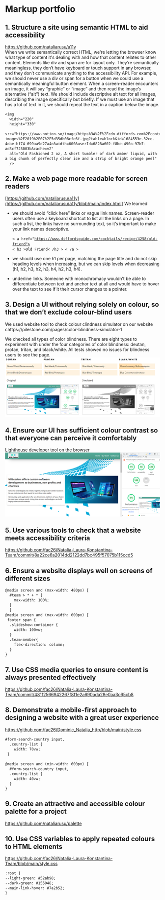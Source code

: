 # Markup portfolio

## 1. Structure a site using semantic HTML to aid accessibility
  https://github.com/nataliarusu/a11y <br>
  When we write semantically correct HTML, we're letting the browser know what type of content it's dealing with and how that content relates to other content. Elements like div and span are for layout only. They’re semantically meaningless, they don’t have keyboard or touch support in any browser, and they don’t communicate anything to the accessibility API. For example, we should never use a div or span for a button when we could use a semantically meaningful button element.
When a screen-reader encounters an image, it will say “graphic” or “image” and then read the image’s alternative (“alt”) text. We should include descriptive alt text for all images, describing the image specifically but briefly. If we must use an image that has a lot of text in it, we should repeat the text in a caption below the image.   
  
    <img
      width="220"
      height="330"
      src="https://www.notion.so/image/https%3A%2F%2Fcdn.diffords.com%2Fcontrib%2Fstock-images%2F2019%2F07%2F5d35db08cfe6f.jpg?table=block&id=1684553e-32ce-4dae-bf74-699aa9d27a4e&width=600&userId=6828a602-f8be-490a-97b7-ad3cf723003b&cache=v2"
      alt="Old Fashioned 2 oz, A short tumbler of dark amber liquid, with a big chunk of perfectly clear ice and a strip of bright orange peel"
      />
      

## 2. Make a web page more readable for screen readers
[https://github.com/nataliarusu/a11y](https://github.com/nataliarusu/a11y/blob/main/index.html]
  We learned
  - we should avoid “click here” links or vague link names. Screen-reader users often use a keyboard shortcut to list all the links on a page. In such a list, the links have no surrounding text, so it’s important to make your link names descriptive. 

    <code>< a href="https://www.diffordsguide.com/cocktails/recipe/4258/old-friend">
       <  h3  >Old Friend< /h3 >
    < /a ></code>
      
    
 - we should use one h1 per page, matching the page title and do not skip heading levels when increasing, but we can skip levels when decreasing (h1, h2, h3, h2, h3, h4, h2, h3, h4).
 - underline links. Someone with monochromacy wouldn’t be able to differentiate between text and anchor text at all and would have to hover over the text to see if it their cursor changes to a pointer. 

## 3. Design a UI without relying solely on colour, so that we don’t exclude colour-blind users
  We used website tool to check colour clindness simulator on our website chttps://pilestone.com/pages/color-blindness-simulator-1 <br>
  
  We checked all types of color blindness. There are eight types to experiment with under the four categories of color blindness: deutan, protan, tritan, and black/white. All tests showed no issues for blindness users to see the page. <br>
<img src="./img/colour.png" alt="screenshot of experimental testing colour blindness" >
         

## 4. Ensure our UI has sufficient colour contrast so that everyone can perceive it comfortably
  Lighthouse developer tool on the browser 
  <img src="./img/lighthouse.png" alt="image shows lighthouse output after analyzing the site" >

## 5. Use various tools to check that a website meets accessibility criteria
  https://github.com/fac26/Natalia-Laura-Konstantina-Team/commit/8a22ce6a2014dd2122dd7bc495f57075b115ccd5

## 6. Ensure a website displays well on screens of different sizes

    @media screen and (max-width: 480px) {
      #team > * + * {
        max-width: 100%;
      }
      }
    @media screen and (max-width: 600px) {
     footer span {
      .slideshow-container {
        width: 100vw;
      }
      .team-member{
        flex-direction: column;
      }
    }
  

## 7. Use CSS media queries to ensure content is always presented effectively 
  https://github.com/fac26/Natalia-Laura-Konstantina-Team/commit/481f2566942267f8f1e2a690ada28e0aa3c65cb8

## 8. Demonstrate a mobile-first approach to designing a website with a great user experience
  https://github.com/fac26/Dominic_Natalia_http/blob/main/style.css
  
    #form-search-country input,
      .country-list {
        width: 70vw;
     }

    @media screen and (min-width: 600px) {
      #form-search-country input,
      .country-list {
        width: 40vw;
      }
    }
    

## 9. Create an attractive and accessible colour palette for a project
  https://github.com/nataliarusu/palette

## 10. Use CSS variables to apply repeated colours to HTML elements
  https://github.com/fac26/Natalia-Laura-Konstantina-Team/blob/main/style.css
  
    :root {
    --light-green: #52ab98;
    --dark-green: #155048;
    --main-link-hover: #7a2b52;
    }
